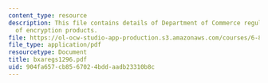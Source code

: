 ```yaml
---
content_type: resource
description: This file contains details of Department of Commerce regulations on export
  of encryption products.
file: https://ol-ocw-studio-app-production.s3.amazonaws.com/courses/6-805-ethics-and-the-law-on-the-electronic-frontier-fall-2005/904fa657cb8567024bddaadb23310b8c_bxaregs1296.pdf
file_type: application/pdf
resourcetype: Document
title: bxaregs1296.pdf
uid: 904fa657-cb85-6702-4bdd-aadb23310b8c
---
```

